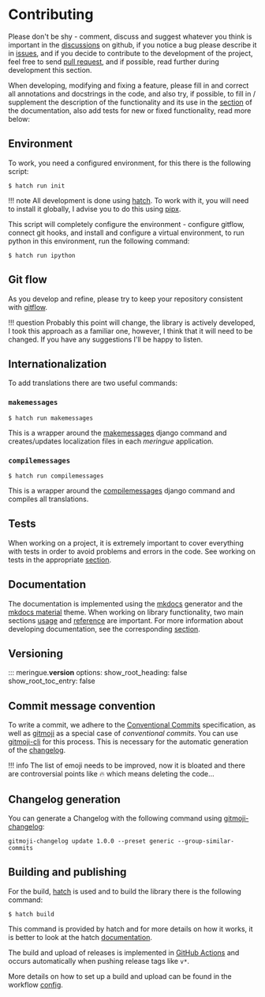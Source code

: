 # Contributing

Please don't be shy - comment, discuss and suggest whatever you think is important in the [discussions](https://github.com/dd/Meringue/discussions) on github, if you notice a bug please describe it in [issues](https://github.com/dd/Meringue/issues), and if you decide to contribute to the development of the project, feel free to send [pull request](https://github.com/dd/Meringue/pulls), and if possible, read further during development this section.

When developing, modifying and fixing a feature, please fill in and correct all annotations and docstrings in the code, and also try, if possible, to fill in / supplement the description of the functionality and its use in the [section](../../usage) of the documentation, also add tests for new or fixed functionality, read more below:


## Environment

To work, you need a configured environment, for this there is the following script:

```console
$ hatch run init
```

!!! note
	All development is done using [hatch](https://hatch.pypa.io/). To work with it, you will need to install it globally, I advise you to do this using [pipx](https://github.com/pypa/pipx).

This script will completely configure the environment - configure gitflow, connect git hooks, and install and configure a virtual environment, to run python in this environment, run the following command:

```console
$ hatch run ipython
```


## Git flow

As you develop and refine, please try to keep your repository consistent with [gitflow](https://github.com/petervanderdoes/gitflow-avh).

!!! question
	Probably this point will change, the library is actively developed, I took this approach as a familiar one, however, I think that it will need to be changed. If you have any suggestions I'll be happy to listen.


## Internationalization

To add translations there are two useful commands:


### `makemessages`

```console
$ hatch run makemessages
```

This is a wrapper around the [makemessages](https://docs.djangoproject.com/en/4.2/ref/django-admin/#makemessages) django command and creates/updates localization files in each _meringue_ application.


### `compilemessages`

```console
$ hatch run compilemessages
```

This is a wrapper around the [compilemessages](https://docs.djangoproject.com/en/4.2/ref/django-admin/#compilemessages) django command and compiles all translations.


## Tests

When working on a project, it is extremely important to cover everything with tests in order to avoid problems and errors in the code. See working on tests in the appropriate [section](/dev/tests).


## Documentation

The documentation is implemented using the [mkdocs](https://www.mkdocs.org/) generator and the [mkdocs material](https://squidfunk.github.io/mkdocs-material/) theme. When working on library functionality, two main sections [usage](../../usage) and [reference](../../reference/meringue/conf/__init__/) are important. For more information about developing documentation, see the corresponding [section](/dev/docs).


## Versioning

::: meringue.__version__
	options:
		show_root_heading: false
		show_root_toc_entry: false


## Commit message convention

To write a commit, we adhere to the [Conventional Commits](https://www.conventionalcommits.org/en/v1.0.0/) specification, as well as [gitmoji](https://gitmoji.dev/) as a special case of _conventional commits_. You can use [gitmoji-cli](https://github.com/carloscuesta/gitmoji-cli) for this process. This is necessary for the automatic generation of the [changelog](#changelog-generation).

!!! info
	The list of emoji needs to be improved, now it is bloated and there are controversial points like :fire: which means deleting the code...


## Changelog generation

You can generate a Changelog with the following command using [gitmoji-changelog](https://github.com/frinyvonnick/gitmoji-changelog):

```console
gitmoji-changelog update 1.0.0 --preset generic --group-similar-commits
```


## Building and publishing

For the build, [hatch](https://hatch.pypa.io/) is used and to build the library there is the following command:

```console
$ hatch build
```

This command is provided by hatch and for more details on how it works, it is better to look at the hatch [documentation](https://hatch.pypa.io/latest/cli/reference/#hatch-build).

The build and upload of releases is implemented in [GitHub Actions](https://docs.github.com/en/actions) and occurs automatically when pushing release tags like `v*`.

More details on how to set up a build and upload can be found in the workflow [config](https://github.com/dd/Meringue/blob/master/.github/workflows/release.yml).
